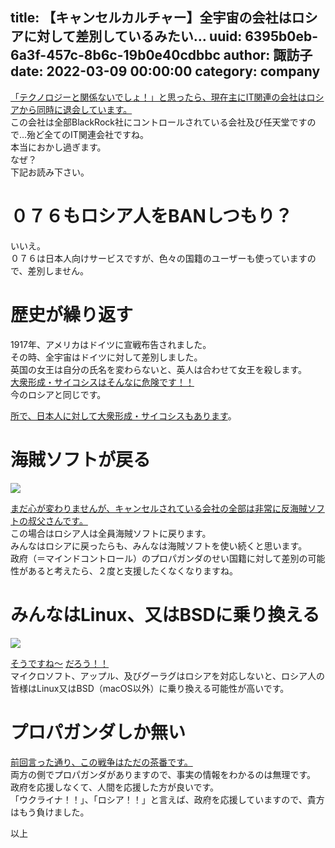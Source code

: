 title: 【キャンセルカルチャー】全宇宙の会社はロシアに対して差別しているみたい…
uuid: 6395b0eb-6a3f-457c-8b6c-19b0e40cdbbc
author: 諏訪子
date: 2022-03-09 00:00:00
category: company
----
[「テクノロジーと関係ないでしょ！」と思ったら、現在主にIT関連の会社はロシアから同時に退会しています。](https://ass.technicalsuwako.moe/list_of_businesses_-_mar_8_v5.png)\
この会社は全部BlackRock社にコントロールされている会社及び任天堂ですので…殆ど全てのIT関連会社ですね。\
本当におかし過ぎます。\
なぜ？\
下記お読み下さい。

# ０７６もロシア人をBANしつもり？

いいえ。\
０７６は日本人向けサービスですが、色々の国籍のユーザーも使っていますので、差別しません。

# 歴史が繰り返す

1917年、アメリカはドイツに宣戦布告されました。\
その時、全宇宙はドイツに対して差別しました。\
英国の女王は自分の氏名を変わらないと、英人は合わせて女王を殺します。\
[大衆形成・サイコシスはそんなに危険です！！](https://alzhacker.com/mass-formation-psychosis/)\
今のロシアと同じです。

[所で、日本人に対して大衆形成・サイコシスもあります](https://ja.wikipedia.org/wiki/%E5%8F%8D%E6%97%A5%E6%84%9F%E6%83%85)。

# 海賊ソフトが戻る

![](https://ass.technicalsuwako.moe/69fed38143bbb886.jpg)

[まだ心が変わりませんが、キャンセルされている会社の全部は非常に反海賊ソフトの叔父さんです。](/blog/kaizoku-soft-sonzai-riyuu.xhtml)\
この場合はロシア人は全員海賊ソフトに戻ります。\
みんなはロシアに戻ったらも、みんなは海賊ソフトを使い続くと思います。\
政府（＝マインドコントロール）のプロパガンダのせい国籍に対して差別の可能性があると考えたら、２度と支援したくなくなりますね。

# みんなはLinux、又はBSDに乗り換える

![](https://ass.technicalsuwako.moe/b38e53e72bb5d46cf600cb1dc0a22d6e.jpg)

[そうですね〜](https://re-sho.com/%E3%83%AD%E3%82%B7%E3%82%A2%E3%81%95%E3%82%93%E3%80%81linux%E3%81%97%E3%81%8B%E4%BD%BF%E3%81%88%E3%81%AA%E3%81%8F%E3%81%AA%E3%82%8B/)
[だろう！！](https://daradaranet-news.com/archives/24765)\
マイクロソフト、アップル、及びグーラグはロシアを対応しないと、ロシア人の皆様はLinux又はBSD（macOS以外）に乗り換える可能性が高いです。

# プロパガンダしか無い

[前回言った通り、この戦争はただの茶番です。](/blog/digital-dorei-ukraina-russia-real-goal.xhtml)\
両方の側でプロパガンダがありますので、事実の情報をわかるのは無理です。\
政府を応援しなくて、人間を応援した方が良いです。\
「ウクライナ！！」、「ロシア！！」と言えば、政府を応援していますので、貴方はもう負けました。

以上
